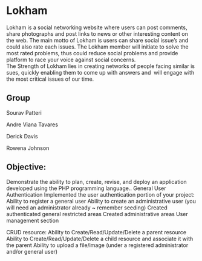# Lokham

Lokham is a social networking website where users can post comments, share photographs and post links to news or other interesting content on the web. The main motto of Lokham is users can share social issue’s and could also rate each issues. The Lokham member will initiate to solve the most rated problems, thus could reduce social problems and provide platform to race your voice against social concerns. The Strength of Lokham lies in creating networks of people facing similar issues, quickly enabling them to come up with answers and  will engage with the most critical issues of our time.

## Group

Sourav Patteri

Andre Viana Tavares

Derick Davis

Rowena Johnson


## Objective:

Demonstrate the ability to plan, create, revise, and deploy an application developed using the PHP programming language..
General User Authentication
Implemented the user authentication portion of your project:
Ability to register a general user
Ability to create an administrative user (you will need an administrator already ~ remember seeding)
Created  authenticated general restricted areas
Created administrative areas
User management section

CRUD resource:
Ability to Create/Read/Update/Delete a parent resource
Ability to Create/Read/Update/Delete a child resource and associate it with the parent
Ability to upload a file/image (under a registered administrator and/or general user)

